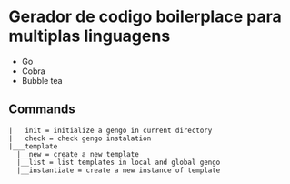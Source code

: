 # Gerador de codigo boilerplace para multiplas linguagens

- Go
- Cobra
- Bubble tea


## Commands
```
|   init = initialize a gengo in current directory
|   check = check gengo instalation
|___template
  |__new = create a new template
  |__list = list templates in local and global gengo
  |__instantiate = create a new instance of template
```